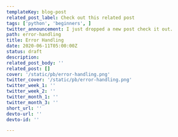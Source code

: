 ```yaml
---
templateKey: blog-post
related_post_label: Check out this related post
tags: ['python', 'beginners', ]
twitter_announcement: I just dropped a new post check it out.
path: error-handling
title: Error Handling
date: 2020-06-11T05:00:00Z
status: draft
description:
related_post_body: ''
related_post: []
cover: '/static/pb/error-handling.png'
twitter_cover: '/static/pb/error-handling.png'
twitter_week_1: ''
twitter_week_2: ''
twitter_month_1: ''
twitter_month_3: ''
short_url: ''
devto-url: ''
devto-id: ''

---
```


<!--
<p style='text-align: center'>
<a href='https://waylonwalker.com/blog/error-handling'>
  <img
    style='width:500px; max-width:80%; margin: auto;'
    src="https://waylonwalker.com/error-handling.png"
    alt="Read more from the Error Handling article"
  />
  </a>
</p>

-->
